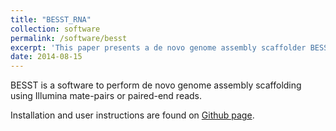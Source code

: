 ```yaml
---
title: "BESST_RNA"
collection: software
permalink: /software/besst
excerpt: 'This paper presents a de novo genome assembly scaffolder BESST.'
date: 2014-08-15
---
```


BESST is a software to perform de novo genome assembly scaffolding using Illumina mate-pairs or paired-end reads.

Installation and user instructions are found on [Github page](https://github.com/ksahlin/BESST).

